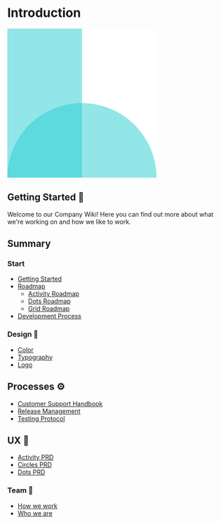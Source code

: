# Introduction

![](.gitbook/assets/Hikaya_icon_color.png)

## Getting Started 🏡

Welcome to our Company Wiki! Here you can find out more about what we're working on and how we like to work.

## Summary

### Start

* [Getting Started](start/start.md)
* [Roadmap](start/roadmap/index.md)
  * [Activity Roadmap](start/roadmap/activity-roadmap.md)
  * [Dots Roadmap](start/roadmap/dots-roadmap.md)
  * [Grid Roadmap](start/roadmap/grid-roadmap.md)
* [Development Process](start/development-process.md)

### Design 🎨

* [Color](design/color.md)
* [Typography](design/typography.md)
* [Logo](design/logo.md)

## Processes ⚙️

* [Customer Support Handbook](processes/customer-support-handbook.md)
* [Release Management](processes/release-management.md)
* [Testing Protocol](processes/testing-protocol.md)

## UX 🎯

* [Activity PRD](ux/activity-product-plan.md)
* [Circles PRD](ux/circles-product-plan.md)
* [Dots PRD](ux/dots-product-plan.md)

### Team 🙌

* [How we work](team/how-we-work.md)
* [Who we are](team/who-are-we.md)


